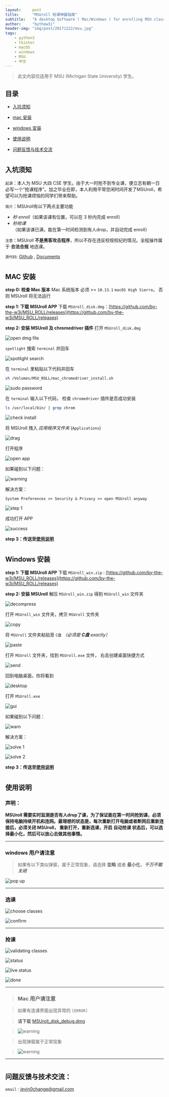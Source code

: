 ```yaml
---
layout:     post
title:      "MSUroll 抢课神器指南"
subtitle:   "A desktop Software ( Mac/Windows ) for enrolling MSU classes."
author:     "bythew3i"
header-img: "img/post/20171222/msu.jpg"
tags:
    - python3
    - tkinter
    - macOS
    - windows
    - MSU
    - 中文
---
```

> 此文内容仅适用于 MSU (Michigan State University) 学生。


## 目录
- [入坑须知](#desc)

- [mac 安装](#mac-setup)

- [windows 安装](#win-setup)

- [使用说明](#intro)

- [问题反馈与技术交流](#feedback)

# <a name="desc"/>
## 入坑须知
`起源`：本人为 MSU 大四 CSE 学生。由于大一时抢不到专业课，便立志有朝一日必写一个“抢课程序”。加之毕业在即，本人利用平常空闲时间开发了MSUroll，希望可以为抢课烦恼的同学们带来帮助。

`简介`：MSUroll有以下两点主要功能
- *秒 enroll*（如果该课有位置，可以在 3 秒内完成 enroll）
- *秒抢课* （如果该课已满，能在第一时间检测到有人drop，并自动完成 enroll）

`注意`：MSUroll **不是黑客攻击程序**，所以不存在违反校规校纪的情况。全程操作属于 **合法合规** 地选课。

`源代码`: [Github](https://github.com/by-the-w3i/MSU_ROLL) , [Documents](https://by-the-w3i.github.io/MSU_ROLL/)

# <a name="mac-setup"/>
## MAC 安装
**step 0: 检查 Mac 版本**
Mac 系统版本 必须 >= `10.13.1` `macOS High Sierra`， 否则 MSUroll 将无法运行

**step 1: 下载 MSUroll APP**
下载 `MSUroll_disk.dmg`：[https://github.com/by-the-w3i/MSU_ROLL/releases](https://github.com/by-the-w3i/MSU_ROLL/releases)


**step 2: 安装 MSUroll 及 chromedriver 插件**
打开 `MSUroll_disk.dmg`

![open dmg file](/img/post/20171222/mac_download/screenshots/open_dmg.png)

`spotlight` 搜索 `terminal` 并回车

![spotlight search](/img/post/20171222/mac_download/screenshots/spotlight.png)

在 `terminal` 里粘贴以下代码并回车

```bash
sh /Volumes/MSU_ROLL/mac_chromedriver_install.sh
```
![sudo password](/img/post/20171222/mac_download/screenshots/pass.png)

在 `terminal` 输入以下代码， 检查 `chromedriver`  插件是否成功安装

```bash
ls /usr/local/bin/ | grep chrom
```
![check install](/img/post/20171222/mac_download/screenshots/check.png)

将 MSUroll 拽入 *应用程序文件夹* (`Applications`)

![drag](/img/post/20171222/mac_download/screenshots/drag_app.png)

打开程序

![open app](/img/post/20171222/mac_download/screenshots/open.png)

如果碰到以下问题：

![warning](/img/post/20171222/mac_download/screenshots/warning.png)

解决方案：

```
System Preferences >> Security & Privacy >> open MSUroll anyway
```

![step 1](/img/post/20171222/mac_download/screenshots/step1.png)

成功打开 APP

![success](/img/post/20171222/mac_download/screenshots/success.png)

**step 3：传送至[使用说明](#intro)**

# <a name="win-setup"/>
## Windows 安装
**step 1: 下载 MSUroll APP**
下载 `MSUroll_win.zip` : [https://github.com/by-the-w3i/MSU_ROLL/releases](https://github.com/by-the-w3i/MSU_ROLL/releases)

**step 2: 安装 MSUroll**
解压 `MSUroll_win.zip` 得到 `MSUroll_win` 文件夹

![decompress](/img/post/20171222/win_download/screenshots/decompress.png)

打开 `MSUroll_win` 文件夹，拷贝 `MSUroll` 文件夹

![copy](/img/post/20171222/win_download/screenshots/copy.png)

将 `MSUroll` 文件夹粘贴至 `C盘` *（必须是 **C盘** exactly）*

![paste](/img/post/20171222/win_download/screenshots/paste.png)

打开 `MSUroll` 文件夹，找到 `MSUroll.exe` 文件， 右击创建桌面快捷方式

![send](/img/post/20171222/win_download/screenshots/send.png)

回到电脑桌面，你将看到

![desktop](/img/post/20171222/win_download/screenshots/desktop.png)

打开 `MSUroll.exe`

![gui](/img/post/20171222/win_download/screenshots/gui.png)

如果碰到以下问题：

![warn](/img/post/20171222/win_download/screenshots/warn.png)

解决方案：

![solve 1](/img/post/20171222/win_download/screenshots/solve1.png)

![solve 2](/img/post/20171222/win_download/screenshots/solve2.png)


**step 3：传送至[使用说明](#intro)**


# <a name="intro"/>
## 使用说明
### 声明：
**MSUroll 需要实时监测是否有人drop了课，为了保证能在第一时间抢到课，必须保持电脑持续开机和连网。最理想的状态是，每次重新打开电脑或者断网后重新连接后，必须关闭 MSUroll， 重新打开，重新选课，开启 自动抢课 状态后，可以选择最小化，然后可以放心去做其他事情。**

---
### windows 用户请注意
> 如果有以下类似弹窗，属于正常现象，请选择 **忽略** 或者 **最小化**，***千万不能关闭***

![pop up](/img/post/20171222/win_download/screenshots/popup.png)

---

### 选课

![choose classes](/img/post/20171222/mac_download/screenshots/choose.png)

![confirm](/img/post/20171222/mac_download/screenshots/confirm.png)

---

### 抢课

![validating classes](/img/post/20171222/mac_download/screenshots/waiting.png)

![status](/img/post/20171222/mac_download/screenshots/status.png)

![live status](/img/post/20171222/mac_download/screenshots/live_status.png)

![done](/img/post/20171222/mac_download/screenshots/finish.png)

---

> ### Mac 用户请注意

> 如果有选课界面出现异常的 `[ERROR]`

> 请下载 [MSUroll_disk_debug.dmg](https://github.com/by-the-w3i/MSU_ROLL/releases)

> ![warning](/img/post/20171222/mac_download/screenshots/download.png)

> 出现弹窗属于正常现象

> ![warning](/img/post/20171222/mac_download/screenshots/pop.png)

---


# <a name="feedback" />
## 问题反馈与技术交流：

`email` : jevin0change@gmail.com

# <a name="comment" />

